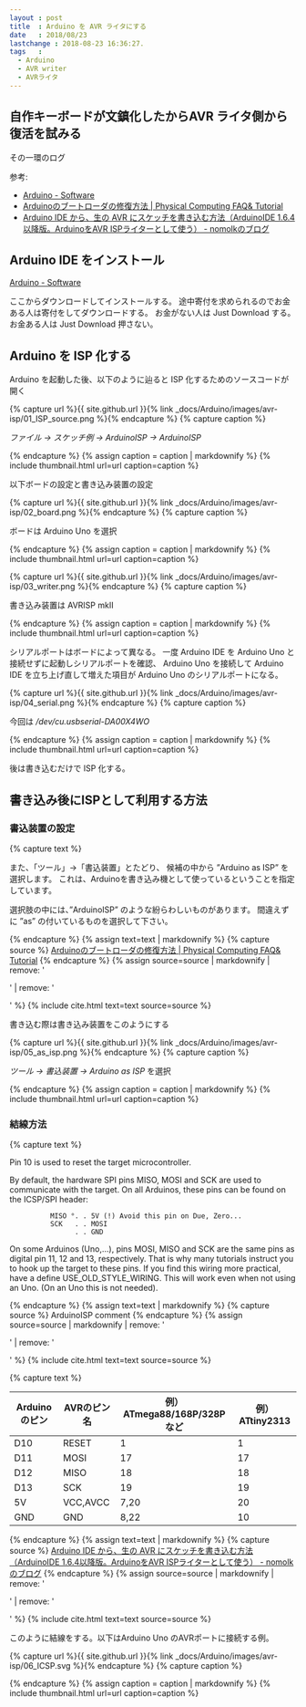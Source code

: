 ```yaml
---
layout : post
title  : Arduino を AVR ライタにする
date   : 2018/08/23
lastchange : 2018-08-23 16:36:27.
tags   :
  - Arduino
  - AVR writer
  - AVRライタ
---
```


## 自作キーボードが文鎮化したからAVR ライタ側から復活を試みる

その一環のログ

参考:

* [Arduino - Software](https://www.arduino.cc/en/main/software)
* [Arduinoのブートローダの修復方法 \| Physical Computing FAQ& Tutorial](https://physical-computing-lab.net/arduino/learn_arduino_bootloader_install.html)
* [Arduino IDE から、生の AVR にスケッチを書き込む方法（ArduinoIDE 1.6.4以降版。ArduinoをAVR ISPライターとして使う） - nomolkのブログ](http://nomolk.hatenablog.com/entry/2016/06/21/001322)


## Arduino IDE をインストール

[Arduino - Software](https://www.arduino.cc/en/main/software)

ここからダウンロードしてインストールする。
途中寄付を求められるのでお金ある人は寄付をしてダウンロードする。
お金がない人は Just Download する。
お金ある人は Just Download 押さない。

## Arduino を ISP 化する

Arduino を起動した後、以下のように辿ると ISP 化するためのソースコードが開く

{% capture url %}{{ site.github.url }}{% link _docs/Arduino/images/avr-isp/01_ISP_source.png %}{% endcapture %}
{% capture caption %}

_ファイル -> スケッチ例 -> ArduinoISP -> ArduinoISP_

{% endcapture %}
{% assign caption = caption | markdownify %}
{% include thumbnail.html url=url caption=caption %}




以下ボードの設定と書き込み装置の設定

{% capture url %}{{ site.github.url }}{% link _docs/Arduino/images/avr-isp/02_board.png %}{% endcapture %}
{% capture caption %}

ボードは Arduino Uno を選択

{% endcapture %}
{% assign caption = caption | markdownify %}
{% include thumbnail.html url=url caption=caption %}




{% capture url %}{{ site.github.url }}{% link _docs/Arduino/images/avr-isp/03_writer.png %}{% endcapture %}
{% capture caption %}

書き込み装置は AVRISP mkII

{% endcapture %}
{% assign caption = caption | markdownify %}
{% include thumbnail.html url=url caption=caption %}



シリアルポートはボードによって異なる。
一度 Arduino IDE を Arduino Uno と接続せずに起動しシリアルポートを確認、
Arduino Uno を接続して Arduino IDE を立ち上げ直して増えた項目が Arduino Uno のシリアルポートになる。

{% capture url %}{{ site.github.url }}{% link _docs/Arduino/images/avr-isp/04_serial.png %}{% endcapture %}
{% capture caption %}

今回は _/dev/cu.usbserial-DA00X4WO_

{% endcapture %}
{% assign caption = caption | markdownify %}
{% include thumbnail.html url=url caption=caption %}

後は書き込むだけで ISP 化する。


## 書き込み後にISPとして利用する方法

### 書込装置の設定

{% capture text %}

また、「ツール」→「書込装置」とたどり、
候補の中から ”Arduino as ISP” を選択します。
これは、Arduinoを書き込み機として使っているということを指定しています。

選択肢の中には、”ArduinoISP” のような紛らわしいものがあります。
間違えずに ”as” の付いているものを選択して下さい。

{% endcapture %}
{% assign text=text | markdownify %}
{% capture source %}
[Arduinoのブートローダの修復方法 \| Physical Computing FAQ& Tutorial](https://physical-computing-lab.net/arduino/learn_arduino_bootloader_install.html)
{% endcapture %}
{% assign source=source | markdownify | remove: '<p>' | remove: '</p>' %}
{% include cite.html text=text source=source %}

書き込む際は書き込み装置をこのようにする

{% capture url %}{{ site.github.url }}{% link _docs/Arduino/images/avr-isp/05_as_isp.png %}{% endcapture %}
{% capture caption %}

_ツール -> 書込装置 -> Arduino as ISP_ を選択

{% endcapture %}
{% assign caption = caption | markdownify %}
{% include thumbnail.html url=url caption=caption %}



### 結線方法

{% capture text %}

Pin 10 is used to reset the target microcontroller.

By default, the hardware SPI pins MISO, MOSI and SCK are used to communicate
with the target. On all Arduinos, these pins can be found
on the ICSP/SPI header:

              MISO °. . 5V (!) Avoid this pin on Due, Zero...
              SCK   . . MOSI
                    . . GND

On some Arduinos (Uno,...), pins MOSI, MISO and SCK are the same pins as
digital pin 11, 12 and 13, respectively. That is why many tutorials instruct
you to hook up the target to these pins. If you find this wiring more
practical, have a define USE_OLD_STYLE_WIRING. This will work even when not
using an Uno. (On an Uno this is not needed).

{% endcapture %}
{% assign text=text | markdownify %}
{% capture source %}
ArduinoISP comment
{% endcapture %}
{% assign source=source | markdownify | remove: '<p>' | remove: '</p>' %}
{% include cite.html text=text source=source %}


{% capture text %}

| Arduinoのピン | AVRのピン名 | 例）ATmega88/168P/328Pなど | 例）ATtiny2313 |
|---------------|-------------|----------------------------|----------------|
| D10           | RESET       | 1                          | 1              |
| D11           | MOSI        | 17                         | 17             |
| D12           | MISO        | 18                         | 18             |
| D13           | SCK         | 19                         | 19             |
| 5V            | VCC,AVCC    | 7,20                       | 20             |
| GND           | GND         | 8,22                       | 10             |

{% endcapture %}
{% assign text=text | markdownify %}
{% capture source %}
[Arduino IDE から、生の AVR にスケッチを書き込む方法（ArduinoIDE 1.6.4以降版。ArduinoをAVR ISPライターとして使う） - nomolkのブログ](http://nomolk.hatenablog.com/entry/2016/06/21/001322)
{% endcapture %}
{% assign source=source | markdownify | remove: '<p>' | remove: '</p>' %}
{% include cite.html text=text source=source %}


このように結線をする。以下はArduino Uno のAVRポートに接続する例。

{% capture url %}{{ site.github.url }}{% link _docs/Arduino/images/avr-isp/06_ICSP.svg %}{% endcapture %}
{% capture caption %}

{% endcapture %}
{% assign caption = caption | markdownify %}
{% include thumbnail.html url=url caption=caption %}



